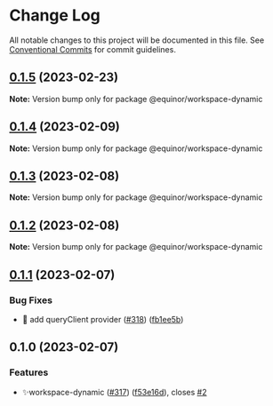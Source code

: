 # Change Log

All notable changes to this project will be documented in this file.
See [Conventional Commits](https://conventionalcommits.org) for commit guidelines.

## [0.1.5](https://github.com/equinor/fusion-workspace/compare/@equinor/workspace-dynamic@0.1.4...@equinor/workspace-dynamic@0.1.5) (2023-02-23)

**Note:** Version bump only for package @equinor/workspace-dynamic

## [0.1.4](https://github.com/equinor/fusion-workspace/compare/@equinor/workspace-dynamic@0.1.3...@equinor/workspace-dynamic@0.1.4) (2023-02-09)

**Note:** Version bump only for package @equinor/workspace-dynamic

## [0.1.3](https://github.com/equinor/fusion-workspace/compare/@equinor/workspace-dynamic@0.1.2...@equinor/workspace-dynamic@0.1.3) (2023-02-08)

**Note:** Version bump only for package @equinor/workspace-dynamic

## [0.1.2](https://github.com/equinor/fusion-workspace/compare/@equinor/workspace-dynamic@0.1.1...@equinor/workspace-dynamic@0.1.2) (2023-02-08)

**Note:** Version bump only for package @equinor/workspace-dynamic

## [0.1.1](https://github.com/equinor/fusion-workspace/compare/@equinor/workspace-dynamic@0.1.0...@equinor/workspace-dynamic@0.1.1) (2023-02-07)

### Bug Fixes

-   :bug: add queryClient provider ([#318](https://github.com/equinor/fusion-workspace/issues/318)) ([fb1ee5b](https://github.com/equinor/fusion-workspace/commit/fb1ee5b68dbd110a815d2c470e76bf2c6a8942c8))

## 0.1.0 (2023-02-07)

### Features

-   ✨workspace-dynamic ([#317](https://github.com/equinor/fusion-workspace/issues/317)) ([f53e16d](https://github.com/equinor/fusion-workspace/commit/f53e16dae70fb7b317ba875da93733e6ea1f69d3)), closes [#2](https://github.com/equinor/fusion-workspace/issues/2)
